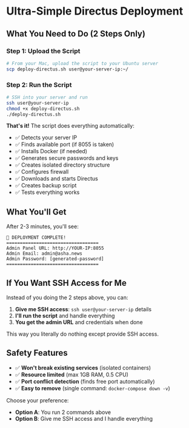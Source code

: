 # Ultra-Simple Directus Deployment

## What You Need to Do (2 Steps Only)

### Step 1: Upload the Script
```bash
# From your Mac, upload the script to your Ubuntu server
scp deploy-directus.sh user@your-server-ip:~/
```

### Step 2: Run the Script
```bash
# SSH into your server and run
ssh user@your-server-ip
chmod +x deploy-directus.sh
./deploy-directus.sh
```

**That's it!** The script does everything automatically:
- ✅ Detects your server IP
- ✅ Finds available port (if 8055 is taken)
- ✅ Installs Docker (if needed)
- ✅ Generates secure passwords and keys
- ✅ Creates isolated directory structure
- ✅ Configures firewall
- ✅ Downloads and starts Directus
- ✅ Creates backup script
- ✅ Tests everything works

## What You'll Get

After 2-3 minutes, you'll see:
```
🎉 DEPLOYMENT COMPLETE!
==================================
Admin Panel URL: http://YOUR-IP:8055
Admin Email: admin@asha.news
Admin Password: [generated-password]
==================================
```

## If You Want SSH Access for Me

Instead of you doing the 2 steps above, you can:

1. **Give me SSH access**: `ssh user@your-server-ip` details
2. **I'll run the script** and handle everything
3. **You get the admin URL** and credentials when done

This way you literally do nothing except provide SSH access.

## Safety Features

- ✅ **Won't break existing services** (isolated containers)
- ✅ **Resource limited** (max 1GB RAM, 0.5 CPU)
- ✅ **Port conflict detection** (finds free port automatically)
- ✅ **Easy to remove** (single command: `docker-compose down -v`)

Choose your preference:
- **Option A**: You run 2 commands above
- **Option B**: Give me SSH access and I handle everything
